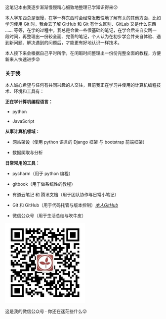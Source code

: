 这笔记本由我逐步渐渐慢慢精心细致地整理已学知识得来😗

本人学东西总是很慢，在学一样东西时会经常发散性地了解有关的其他方面，比如学习使用 Git 时，我会去了解 GitHub 和 Git 有什么区别、GitLab 又是什么东西 …… 等等，在学的过程中，我总是会做一些很基础的笔记，在学会后亲自实践一段时间，再整理出一份较全面、完善的笔记，个人认为在初步学会并亲自体验、遇到新问题、解决遇到的问题后，才能更有好地认识一样技术。

本人接下来会根据自己平时所学，在闲暇时间整理出一份份完整全面的教程，方便新来人快速进步😜

### 关于我

本人诚心希望与任何有共同兴趣的人交往，目前我正在学习并使用的计算机编程技术、环境和工具有：

**正在学计算机编程语言：**

* python

* JavaScript

**从事计算机领域：**

* 网站架设（使用 python 语言的 Django 框架 与 bootstrap 前端框架）

* 数据爬取与分析

**日常常用的工具：**

* pycharm（用于 python 编程）

* gitbook（用于做系统性的教程）

* 有道云笔记 和 腾讯文档（用于团队协作与日常小笔记）

* Git 和 GitHub（用于代码托管与版本控制）[_本人GitHub_](https://github.com/AmanKingdom)

* 微信公众号（用于生活总结与吹牛皮）

![](/assets/二维码.jpg)

这是我的微信公众号 · 你还在迷茫些什么😜

